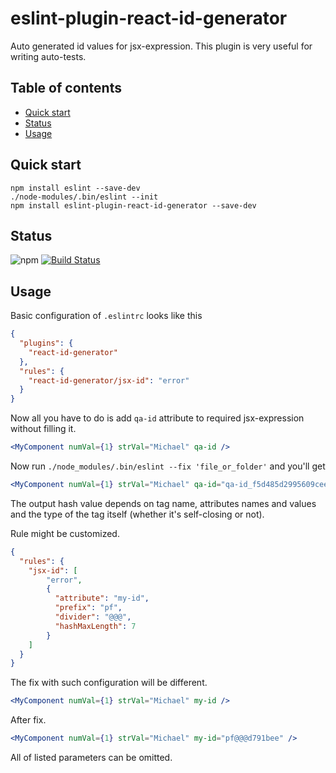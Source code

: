 # eslint-plugin-react-id-generator

Auto generated id values for jsx-expression.
This plugin is very useful for writing auto-tests.

## Table of contents
* [Quick start](#quick-start)
* [Status](#status)
* [Usage](#usage)

## Quick start
```shell script
npm install eslint --save-dev
./node-modules/.bin/eslint --init
npm install eslint-plugin-react-id-generator --save-dev
```

## Status
![npm](https://img.shields.io/npm/v/eslint-plugin-react-id-generator)
[![Build Status](https://travis-ci.com/SimonHarmonicMinor/eslint-plugin-react-id-generator.svg?branch=master)](https://travis-ci.com/SimonHarmonicMinor/eslint-plugin-react-id-generator)

## Usage
Basic configuration of `.eslintrc` looks like this 
```json
{
  "plugins": {
    "react-id-generator"
  },
  "rules": {
    "react-id-generator/jsx-id": "error"
  }
}
```

Now all you have to do is add `qa-id` attribute to required
jsx-expression without filling it.

```jsx harmony
<MyComponent numVal={1} strVal="Michael" qa-id />
```

Now run `./node_modules/.bin/eslint --fix 'file_or_folder'` and you'll get

```jsx harmony
<MyComponent numVal={1} strVal="Michael" qa-id="qa-id_f5d485d2995609cee081753ec9372b0e" />
```

The output hash value depends on tag name, attributes names and values and the type of the tag
itself (whether it's self-closing or not).

Rule might be customized.

```json
{
  "rules": {
    "jsx-id": [
        "error", 
        {
          "attribute": "my-id",
          "prefix": "pf",
          "divider": "@@@",
          "hashMaxLength": 7
        }
    ]
  }
}
```

The fix with such configuration will be different.

```jsx harmony
<MyComponent numVal={1} strVal="Michael" my-id />
```

After fix.

```jsx harmony
<MyComponent numVal={1} strVal="Michael" my-id="pf@@@d791bee" />
```

All of listed parameters can be omitted.